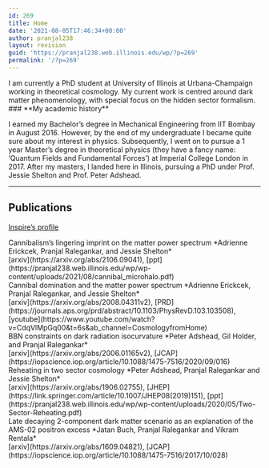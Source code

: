 ```yaml
---
id: 269
title: Home
date: '2021-08-05T17:46:34+00:00'
author: pranjal238
layout: revision
guid: 'https://pranjal238.web.illinois.edu/wp/?p=269'
permalink: '/?p=269'
---
```


<div class="is-layout-flow wp-block-group alignfull"><div class="wp-block-group__inner-container">I am currently a PhD student at University of Illinois at Urbana-Champaign working in theoretical cosmology. My current work is centred around dark matter phenomenology, with special focus on the hidden sector formalism.

</div></div>### **My academic history**

I earned my Bachelor’s degree in Mechanical Engineering from IIT Bombay in August 2016. However, by the end of my undergraduate I became quite sure about my interest in physics. Subsequently, I went on to pursue a 1 year Master’s degree in theoretical physics (they have a fancy name: ‘Quantum Fields and Fundamental Forces’) at Imperial College London in 2017. After my masters, I landed here in Illinois, pursuing a PhD under Prof. Jessie Shelton and Prof. Peter Adshead.

- - - - - -

## Publications

[Inspire’s profile](https://inspirehep.net/authors/1498027?ui-citation-summary=true)

<div class="is-layout-flex wp-container-217 wp-block-columns"><div class="is-layout-flow wp-block-column" style="flex-basis:66.66%">Cannibalism’s lingering imprint on the matter power spectrum  
*Adrienne Erickcek, Pranjal Ralegankar, and Jessie Shelton*

</div><div class="is-layout-flow wp-block-column" style="flex-basis:33.33%">[arxiv](https://arxiv.org/abs/2106.09041), [ppt](https://pranjal238.web.illinois.edu/wp/wp-content/uploads/2021/08/cannibal_microhalo.pdf)

</div></div><div class="is-layout-flex wp-container-220 wp-block-columns"><div class="is-layout-flow wp-block-column" style="flex-basis:66.66%">Cannibal domination and the matter power spectrum  
*Adrienne Erickcek, Pranjal Ralegankar, and Jessie Shelton*

</div><div class="is-layout-flow wp-block-column" style="flex-basis:33.33%">[arxiv](https://arxiv.org/abs/2008.04311v2), [PRD](https://journals.aps.org/prd/abstract/10.1103/PhysRevD.103.103508), [youtube](https://www.youtube.com/watch?v=CdqVlMpGq00&t=6s&ab_channel=CosmologyfromHome)

</div></div><div class="is-layout-flex wp-container-223 wp-block-columns"><div class="is-layout-flow wp-block-column" style="flex-basis:66.66%">BBN constraints on dark radiation isocurvature  
*Peter Adshead, Gil Holder, and Pranjal Ralegankar*

</div><div class="is-layout-flow wp-block-column" style="flex-basis:33.33%">[arxiv](https://arxiv.org/abs/2006.01165v2), [JCAP](https://iopscience.iop.org/article/10.1088/1475-7516/2020/09/016)

</div></div><div class="is-layout-flex wp-container-226 wp-block-columns"><div class="is-layout-flow wp-block-column" style="flex-basis:66.66%">Reheating in two sector cosmology  
*Peter Adshead, Pranjal Ralegankar and Jessie Shelton*

</div><div class="is-layout-flow wp-block-column" style="flex-basis:33.33%">[arxiv](https://arxiv.org/abs/1906.02755), [JHEP](https://link.springer.com/article/10.1007/JHEP08(2019)151), [ppt](https://pranjal238.web.illinois.edu/wp/wp-content/uploads/2020/05/Two-Sector-Reheating.pdf)

</div></div><div class="is-layout-flex wp-container-229 wp-block-columns"><div class="is-layout-flow wp-block-column" style="flex-basis:66.66%">Late decaying 2-component dark matter scenario as an explanation of the AMS-02 positron excess  
*Jatan Buch, Pranjal Ralegankar and Vikram Rentala*

</div><div class="is-layout-flow wp-block-column" style="flex-basis:33.33%">[arxiv](https://arxiv.org/abs/1609.04821), [JCAP](https://iopscience.iop.org/article/10.1088/1475-7516/2017/10/028)

</div></div>